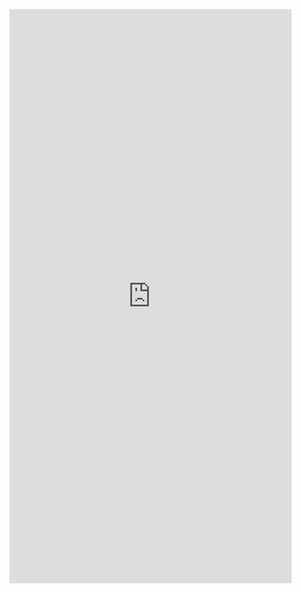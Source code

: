 <iframe src="https://wandb.ai/indoemobert/baseline-bert/reports/Model-Baseline-Report-BERT-Fine-Tuning--VmlldzoyMzIzOTYx" style="border:none;height:1024px;width:100%">
